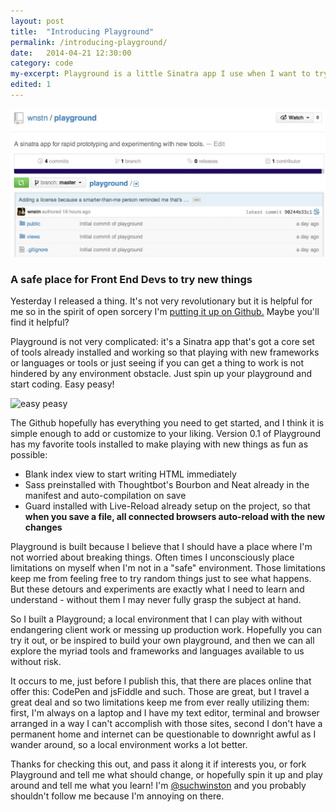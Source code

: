 ```yaml
---
layout: post
title:  "Introducing Playground"
permalink: /introducing-playground/
date:   2014-04-21 12:30:00
category: code
my-excerpt: Playground is a little Sinatra app I use when I want to trying things out in code, or design in the browser, or just experiment more with development related things. I thought I'd open source it!
edited: 1
---
```


[![playground on github](/img/introducing-playground/playground_repo.jpg)](https://github.com/wnstn/playground)

### A safe place for Front End Devs to try new things

Yesterday I released a thing. It's not very revolutionary but it is helpful for me so in the spirit of open sorcery I'm [putting it up on Github.](https://github.com/wnstn/playground) Maybe you'll find it helpful?

Playground is not very complicated: it's a Sinatra app that's got a core set of tools already installed and working so that playing with new frameworks or languages or tools or just seeing if you can get a thing to work is not hindered by any environment obstacle. Just spin up your playground and start coding. Easy peasy!

![easy peasy](http://bukk.it/crosswalk.gif)

The Github hopefully has everything you need to get started, and I think it is simple enough to add or customize to your liking. Version 0.1 of Playground has my favorite tools installed to make playing with new things as fun as possible:

* Blank index view to start writing HTML immediately
* Sass preinstalled with Thoughtbot's Bourbon and Neat already in the manifest and auto-compilation on save
* Guard installed with Live-Reload already setup on the project, so that **when you save a file, all connected browsers auto-reload with the new changes**

Playground is built because I believe that I should have a place where I'm not worried about breaking things. Often times I unconsciously place limitations on myself when I'm not in a "safe" environment. Those limitations keep me from feeling free to try random things just to see what happens. But these detours and experiments are exactly what I need to learn and understand - without them I may never fully grasp the subject at hand.

So I built a Playground; a local environment that I can play with without endangering client work or messing up production work. Hopefully you can try it out, or be inspired to build your own playground, and then we can all  explore the myriad tools and frameworks and languages available to us without risk.

It occurs to me, just before I publish this, that there are places online that offer this: CodePen and jsFiddle and such. Those are great, but I travel a great deal and so two limitations keep me from ever really utilizing them: first, I'm always on a laptop and I have my text editor, terminal and browser arranged in a way I can't accomplish with those sites, second I don't have a permanent home and internet can be questionable to downright awful as I wander around, so a local environment works a lot better.

Thanks for checking this out, and pass it along it if interests you, or fork Playground and tell me what should change, or hopefully spin it up and play around and tell me what you learn! I'm [@suchwinston](http://twitter.com/suchwinston) and you probably shouldn't follow me because I'm annoying on there.
